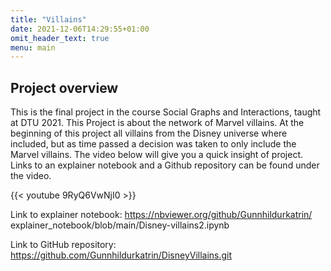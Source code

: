 ```yaml
---
title: "Villains"
date: 2021-12-06T14:29:55+01:00
omit_header_text: true
menu: main
---
```


## Project overview

This is the final project in the course Social Graphs and Interactions, taught at DTU 2021. This Project is about the network of Marvel villains.  At the beginning of this project all villains from the Disney universe where included, but as time passed a decision was taken to only include the Marvel villains. The video below will give you a quick insight of project. Links to an explainer notebook and a Github repository can be found under the video. 

{{< youtube 9RyQ6VwNjI0 >}}



Link to explainer notebook: https://nbviewer.org/github/Gunnhildurkatrin/
explainer_notebook/blob/main/Disney-villains2.ipynb

Link to GitHub repository: https://github.com/Gunnhildurkatrin/DisneyVillains.git

